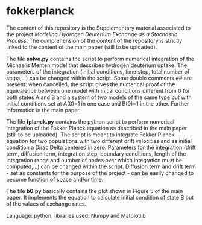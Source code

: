 # fokkerplanck

The content of this repository is the Supplementary material associated to the project *Modeling Hydrogen Deuterium Exchange as a Stochastic Process*. 
The comprehension of the content of the repository is strictly linked to the content of the main paper (still to be uploaded).

The file **solve.py** contains the script to perform numerical integration of the Michaelis Menten model that describes hydrogen deuterium uptake. 
The parameters of the integration (initial conditions, time step, total number of steps,...) can be changed within the script. 
Some double comments ## are present: when cancelled, the script gives the numerical proof of the equivalence between one model with initial conditions different from 0 for both states A and B and a system of two models of the same type but with initial conditions set at A(0)=1 in one case and B(0)=1 in the other. Further information in the main paper. 

The file **fplanck.py** contains the python script to perform numerical integration of the Fokker Planck equation as described in the main paper (still to be uploaded). 
The script is meant to integrate Fokker Planck equation for two populations with two different drift velocities and as initial condition a Dirac Delta centered in zero. 
Parameters for the integration (drift term, diffusion term, integration step, boundary conditions, length of the integration range and number of nodes over which integration must be computed,...) can be changed within the script. 
Diffusion term and drift term - set as constants for the purpose of the project - can be easily changed to become function of space and/or time. 

The file **b0.py** basically contains the plot shown in Figure 5 of the main paper. 
It implements the equation to calculate initial condition of state B out of the values of exchange rates.

Language: python; libraries used: Numpy and Matplotlib
